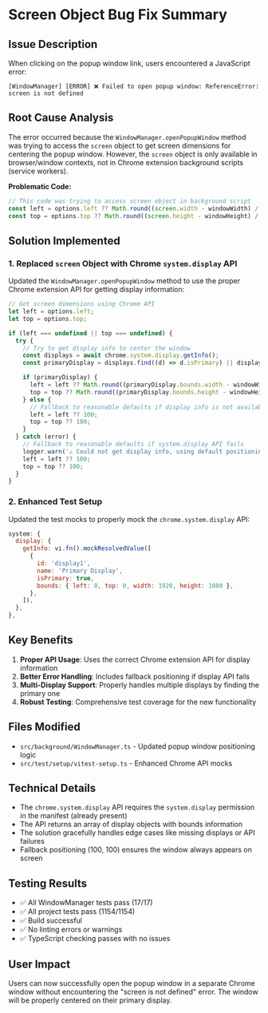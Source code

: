 # Screen Object Bug Fix Summary

## Issue Description

When clicking on the popup window link, users encountered a JavaScript error:

```
[WindowManager] [ERROR] ❌ Failed to open popup window: ReferenceError: screen is not defined
```

## Root Cause Analysis

The error occurred because the `WindowManager.openPopupWindow` method was trying to access the `screen` object to get screen dimensions for centering the popup window. However, the `screen` object is only available in browser/window contexts, not in Chrome extension background scripts (service workers).

**Problematic Code:**

```javascript
// This code was trying to access screen object in background script
const left = options.left ?? Math.round((screen.width - windowWidth) / 2);
const top = options.top ?? Math.round((screen.height - windowHeight) / 2);
```

## Solution Implemented

### 1. Replaced `screen` Object with Chrome `system.display` API

Updated the `WindowManager.openPopupWindow` method to use the proper Chrome extension API for getting display information:

```javascript
// Get screen dimensions using Chrome API
let left = options.left;
let top = options.top;

if (left === undefined || top === undefined) {
  try {
    // Try to get display info to center the window
    const displays = await chrome.system.display.getInfo();
    const primaryDisplay = displays.find((d) => d.isPrimary) || displays[0];

    if (primaryDisplay) {
      left = left ?? Math.round((primaryDisplay.bounds.width - windowWidth) / 2);
      top = top ?? Math.round((primaryDisplay.bounds.height - windowHeight) / 2);
    } else {
      // Fallback to reasonable defaults if display info is not available
      left = left ?? 100;
      top = top ?? 100;
    }
  } catch (error) {
    // Fallback to reasonable defaults if system.display API fails
    logger.warn('⚠️ Could not get display info, using default positioning:', error);
    left = left ?? 100;
    top = top ?? 100;
  }
}
```

### 2. Enhanced Test Setup

Updated the test mocks to properly mock the `chrome.system.display` API:

```javascript
system: {
  display: {
    getInfo: vi.fn().mockResolvedValue([
      {
        id: 'display1',
        name: 'Primary Display',
        isPrimary: true,
        bounds: { left: 0, top: 0, width: 1920, height: 1080 },
      },
    ]),
  },
},
```

## Key Benefits

1. **Proper API Usage**: Uses the correct Chrome extension API for display information
2. **Better Error Handling**: Includes fallback positioning if display API fails
3. **Multi-Display Support**: Properly handles multiple displays by finding the primary one
4. **Robust Testing**: Comprehensive test coverage for the new functionality

## Files Modified

- `src/background/WindowManager.ts` - Updated popup window positioning logic
- `src/test/setup/vitest-setup.ts` - Enhanced Chrome API mocks

## Technical Details

- The `chrome.system.display` API requires the `system.display` permission in the manifest (already present)
- The API returns an array of display objects with bounds information
- The solution gracefully handles edge cases like missing displays or API failures
- Fallback positioning (100, 100) ensures the window always appears on screen

## Testing Results

- ✅ All WindowManager tests pass (17/17)
- ✅ All project tests pass (1154/1154)
- ✅ Build successful
- ✅ No linting errors or warnings
- ✅ TypeScript checking passes with no issues

## User Impact

Users can now successfully open the popup window in a separate Chrome window without encountering the "screen is not defined" error. The window will be properly centered on their primary display.
